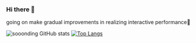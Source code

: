 ### Hi there 👋

going on make gradual improvements in realizing interactive performance🦾

![sooonding GitHub stats](https://github-readme-stats.vercel.app/api?username=sooonding&show_icons=true&theme=vue)
[![Top Langs](https://github-readme-stats.vercel.app/api/top-langs/?username=sooonding&layout=compact&theme=vue&langs_count=6)](https://github.com/anuraghazra/github-readme-stats)




<!--
**sooonding/sooonding** is a ✨ _special_ ✨ repository because its `README.md` (this file) appears on your GitHub profile.

Here are some ideas to get you started:

- 🔭 I’m currently working on ...
- 🌱 I’m currently learning ...
- 👯 I’m looking to collaborate on ...
- 🤔 I’m looking for help with ...
- 💬 Ask me about ...
- 📫 How to reach me: ...
- 😄 Pronouns: ...
- ⚡ Fun fact: ...
-->
